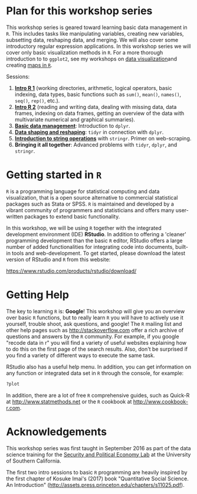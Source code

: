 Plan for this workshop series
=============================

This workshop series is geared toward learning basic data management in `R`. This includes tasks like manipulating variables, creating new variables, subsetting data, reshaping data, and merging. We will also cover some introductory regular expression applications. In this workshop series we will cover only basic visualization methods in `R`. For a more thorough introduction to to `ggplot2`, see my workshops on [data visualization](https://github.com/thereseanders/Workshop-Intro-to-ggplot2)and creating [maps in `R`](https://github.com/thereseanders/Workshop-Maps-in-R).

Sessions:

1.  [**Intro R 1**](https://github.com/thereseanders/Workshop-DataManagement-R/tree/master/Session1) (working directories, arithmetic, logical operators, basic indexing, data types, basic functions such as `sum()`, `mean()`, `names()`, `seq()`, `rep()`, etc.).
2.  [**Intro R 2**](https://github.com/thereseanders/Workshop-DataManagement-R/tree/master/Session2) (reading and writing data, dealing with missing data, data frames, indexing on data frames, getting an overview of the data with multivariate numerical and graphical summaries).
3.  [**Basic data management**](https://github.com/thereseanders/Workshop-DataManagement-R/tree/master/Session3): Introduction to `dplyr`.
4.  [**Data shaping and reshaping**](https://github.com/thereseanders/Workshop-DataManagement-R/tree/master/Session4): `tidyr` in connection with `dplyr`.
5.  [**Introduction to string operations**](https://github.com/thereseanders/Workshop-DataManagement-R/tree/master/Session5) with `stringr`. Primer on web-scraping.
6.  **Bringing it all together**: Advanced problems with `tidyr`, `dplyr`, and `stringr`.

Getting started in `R`
======================

`R` is a programming language for statistical computing and data visualization, that is a open source alternative to commercial statistical packages such as Stata or SPSS. `R` is maintained and developed by a vibrant community of programmers and statisticians and offers many user-written packages to extend basic functionality.

In this workshop, we will be using `R` together with the integrated development environment (IDE) **RStudio**. In addition to offering a 'cleaner' programming development than the basic `R` editor, RStudio offers a large number of added functionalities for integrating code into documents, built-in tools and web-development. To get started, please download the latest version of RStudio and `R` from this website:

<https://www.rstudio.com/products/rstudio/download/>

Getting Help
============

The key to learning `R` is: **Google**! This workshop will give you an overview over basic `R` functions, but to really learn `R` you will have to actively use it yourself, trouble shoot, ask questions, and google! The `R` mailing list and other help pages such as <http://stackoverflow.com> offer a rich archive of questions and answers by the `R` community. For example, if you google "recode data in r" you will find a variety of useful websites explaining how to do this on the first page of the search results. Also, don't be surprised if you find a variety of different ways to execute the same task.

RStudio also has a useful help menu. In addition, you can get information on any function or integrated data set in `R` through the console, for example:

``` r
?plot
```

In addition, there are a lot of free `R` comprehensive guides, such as Quick-R at <http://www.statmethods.net> or the `R` cookbook at <http://www.cookbook-r.com>.

Acknowledgements
================

This workshop series was first taught in September 2016 as part of the data science training for the [Security and Political Economy Lab](https://dornsife.usc.edu/spec) at the University of Southern California.

The first two intro sessions to basic `R` programming are heavily inspired by the first chapter of Kosuke Imai's (2017) book "Quantitative Social Science. An Introduction" (http://assets.press.princeton.edu/chapters/s11025.pdf).
